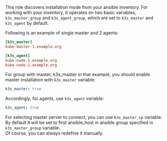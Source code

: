 This role discovers installation mode from your ansible inventory. 
For working with your inventory, it operates on two basic variables,  ```k3s_master_group``` and ```k3s_agent_group```, which are set to ```k3s_master``` and ```k3s_agent``` by default.

Following is an example of single master and 2 agents:
```ini
[k3s_master]
kube-master-1.example.org

[k3s_agent]
kube-node-1.example.org
kube-node-2.example.org
```

For group with master, k3s_master in that example, you should enable master installation with ```k3s_master``` variable:
```yaml
k3s_master: true
```

Accordingly, for agents, use ```k3s_agent``` variable:
```yaml
k3s_agent: true
```

For selecting master server to connect, you can use ```k3s_master_ip``` variable.
By default it will be set to first ansible_host in ansible group specified in ```k3s_master_group``` variable.  
Of course, you can always redefine it manually.

